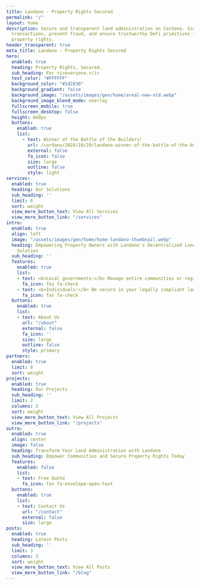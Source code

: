 ```yaml
---
title: Landano - Property Rights Secured
permalink: "/"
layout: home
description: Secure and transparent land administration on Cardano. Simplify property
  transactions, prevent fraud, and ensure trustworthy DeFi primitives for everyone's
  property rights.
header_transparent: true
meta_title: Landano - Property Rights Secured
hero:
  enabled: true
  heading: Property Rights, Secured.
  sub_heading: For <i>everyone.</i>
  text_color: "#FFFFFF"
  background_color: "#1d2830"
  background_gradient: false
  background_image: "/assets/images/gen/home/areal-new-old.webp"
  background_image_blend_mode: overlay
  fullscreen_mobile: true
  fullscreen_desktop: false
  height: 660px
  buttons:
    enabled: true
    list:
      - text: Winner of the Battle of the Builders!
        url: /cardano/2024/10/29/landano-winner-of-the-battle-of-the-builders-cardano-summit-2024/
        external: false
        fa_icon: false
        size: large
        outline: false
        style: light
services:
  enabled: true
  heading: Our Solutions
  sub_heading: ''
  limit: 6
  sort: weight
  view_more_button_text: View All Services
  view_more_button_link: "/services"
intro:
  enabled: true
  align: left
  image: "/assets/images/gen/home/home-landano-thumbnail.webp"
  heading: Empowering Property Owners with Landano's Decentralized Land Management
    Solution
  sub_heading: ''
  features:
    enabled: true
    list:
    - text: <b>Local governments:</b> Manage entire communities or regions with the administrator dashboard. Increase transparency and trust by collecting taxes and fees, control ownership and use of individual plots, and see data for the entire community.
      fa_icon: fas fa-check
    - text: <b>Individuals:</b> Be secure in your legally compliant land rights documentation! Generate documents as desired and use them as needed; also, see data for the entire community.
      fa_icon: fas fa-check
  buttons:
    enabled: true
    list:
    - text: About Us
      url: "/about"
      external: false
      fa_icon: ''
      size: large
      outline: false
      style: primary
partners:
  enabled: true
  limit: 8
  sort: weight
projects:
  enabled: true
  heading: Our Projects
  sub_heading: ''
  limit: 2
  columns: 2
  sort: weight
  view_more_button_text: View All Projects
  view_more_button_link: "/projects"
outro:
  enabled: true
  align: center
  image: false
  heading: Transform Your Land Administration with Landano
  sub_heading: Empower Communities and Secure Property Rights Today
  features:
    enabled: false
    list:
    - text: Free Quote
      fa_icon: fas fa-envelope-open-text
  buttons:
    enabled: true
    list:
    - text: Contact Us
      url: "/contact"
      external: false
      size: large
posts:
  enabled: true
  heading: Latest Posts
  sub_heading: ''
  limit: 3
  columns: 3
  sort: weight
  view_more_button_text: View All Posts
  view_more_button_link: "/blog"
---
```


